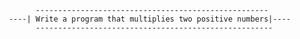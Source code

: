                 
                     
                 ----------------------------------------------------                
           ----| Write a program that multiplies two positive numbers|----
                 -----------------------------------------------------
